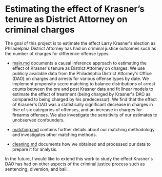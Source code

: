 # Estimating the effect of Krasner’s tenure as District Attorney on criminal charges

The goal of this project is to estimate the effect Larry Krasner's election as Philadelphia District Attorney has had on criminal justice outcomes 
such as the number of charges for difference offense types. 

* [main.md](main.md) documents a causal inference approach to estimating the effect of Krasner's tenure as District Attorney on charges.
We use publicly available data from the Philadelphia District Attorney's Office (DAO) on charges and arrests for various offense types by date. We implement
propensity score matching to balance distributions of arrest counts between the pre and post Krasner data and fit linear models to estimate the effect 
of treatment (being charged by Krasner's DAO as compared to being charged by his predecessor). We find that the effect of Krasner's DAO was a statistically
significant decrease in charges in five of six categories of offenses, and an increase in charges for firearms offenses. We also investigate the sensitivity
of our estimates to unobserved confounders.

* [matching.md](matching.md) contains further details about our matching methodology and investigates other matching methods.

* [cleaning.md](cleaning.md) documents how we obtained and processed our data to prepare it for analysis.

In the future, I would like to extend this work to study the effect Krasner's DAO has had on other aspects of the criminal justice process such as
sentencing, diversion, and bail.
